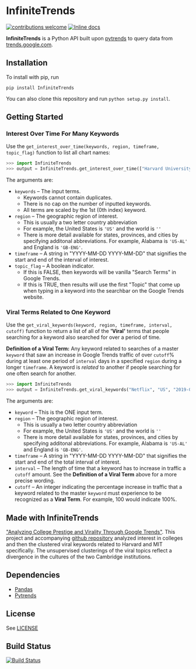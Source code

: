 # InfiniteTrends

 [![contributions welcome](https://img.shields.io/badge/contributions-welcome-brightgreen.svg?style=flat)](https://github.com/dwyl/esta/issues) [![Inline docs](http://inch-ci.org/github/ashernoel/infinitetrends.svg?branch=master)](http://inch-ci.org/github/ashernoel/infinitetrends) 

**InfiniteTrends** is a Python API built upon [pytrends](https://github.com/GeneralMills/pytrends) to query data from [trends.google.com](http://www.trends.google.com).

Installation
------------

To install with pip, run

```
pip install InfiniteTrends
```
You can also clone this repository and run `python setup.py install`.

Getting Started
------------
### Interest Over Time For Many Keywords

Use the `get_interest_over_time(keywords, region, timeframe, topic_flag)` function to list all chart names:

```Python
>>> import InfiniteTrends
>>> output = InfiniteTrends.get_interest_over_time(["Harvard University", "Yale University"], "US", "2019-01-01 2020-01-01", True)
```

The arguments are:

* `keywords` &ndash; The input terms. 
    - Keywords cannot contain duplicates. 
    - There is no cap on the number of inputted keywords. 
    - All terms are scaled by the 1st (0th index) keyword.
* `region` &ndash; The geographic region of interest.   
  - This is usually a two letter country abbreviation
  - For example, the United States is ```'US'``` and the world is ```''```
  - There is more detail available for states, provinces, and cities by specifying additonal abbreviations. For example, Alabama is ```'US-AL'``` and England is ```'GB-ENG'```.
* `timeframe` &ndash; A string in "YYYY-MM-DD YYYY-MM-DD" that signifies the start and end of the interval of interest. 
* `topic_flag` &ndash; A boolean indicator. 
    - If this is FALSE, then keywords will be vanilla "Search Terms" in Google Trends. 
    - If this is TRUE, then results will use the first "Topic" that come up when typing in a keyword into the searchbar on the Google Trends website.


### Viral Terms Related to One Keyword

Use the `get_viral_keywords(keyword, region, timeframe, interval, cutoff)` function to return a list of all of the **'Viral'** terms that people searching for a keyword also searched for over a period of time. 

**Definition of a Viral Term:** Any keyword related to searches of a master `keyword` that saw an increase in Google Trends traffic of over `cutoff`% during at least one period of `interval` days in a specified `region` during a longer `timeframe`. A keyword is *related* to another if people searching for one often search for another. 

```Python
>>> import InfiniteTrends
>>> output = InfiniteTrends.get_viral_keywords("Netflix", "US", "2019-01-01 2020-01-01", 7, 300)
```


The arguments are:

* `keyword` &ndash; This is the ONE input term. 
* `region` &ndash; The geographic region of interest.   
  - This is usually a two letter country abbreviation
  - For example, the United States is ```'US'``` and the world is ```''```
  - There is more detail available for states, provinces, and cities by specifying additonal abbreviations. For example, Alabama is ```'US-AL'``` and England is ```'GB-ENG'```.
* `timeframe` &ndash; A string in "YYYY-MM-DD YYYY-MM-DD" that signifies the start and end of the total interval of interest. 
* `interval` &ndash; The length of time that a keyword has to increase in traffic a `cutoff` amount. See the **Definition of a Viral Term** above for a more precise wording. 
* `cutoff` &ndash; An integer indicating the percentage increase in traffic that a keyword related to the master `keyword` must experience to be recognized as a **Viral Term**. For example, 100 would indicate 100%. 

Made with InfiniteTrends
------------

["Analyzing College Prestige and Virality Through Google Trends"](https://medium.com/harvard-open-data-project/analyzing-college-prestige-and-virality-through-google-trends-218b9ea767e6). This project and accompanying [github repository](https://github.com/ashernoel/Viral-Trends-Clustering) analyzed interest in colleges and then the clustered viral keywords related to Harvard and MIT specifically. The unsupervised clusterings of the viral topics reflect a divergence in the cultures of the two Cambridge institutions.



Dependencies
------------
* [Pandas](https://pandas.pydata.org/)
* [Pytrends](https://github.com/GeneralMills/pytrends) 


License
------------
See [LICENSE](LICENSE)


Build Status
------------

[![Build Status](https://travis-ci.org/firebase/quickstart-js.svg?branch=master)](https://travis-ci.org/firebase/quickstart-js)
